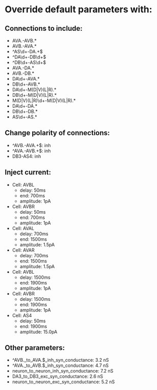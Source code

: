 # Override default parameters with:
## Connections to include:
- AVA.-AVB.*
- AVB.-AVA.*
- ^AS\d+-DA.+$
- ^DA\d+-DB\d+$
- ^DB\d+-AS\d+$
- AVA.-DA.*
- AVB.-DB.*
- DA\d+-AVA.*
- DB\d+-AVB.*
- DA\d+-M(D|V)(L|R).*
- DB\d+-M(D|V)(L|R).*
- M(D|V)(L|R)\d+-M(D|V)(L|R).*
- DA\d+-DA.*
- DB\d+-DB.*
- AS\d+-AS.*

## Change polarity of connections:
- ^AVB.-AVA.+$: inh
- ^AVA.-AVB.+$: inh
- DB3-AS4: inh

## Inject current:
- Cell: AVBL
    - delay: 50ms
    - end: 700ms
    - amplitude: 1pA
- Cell: AVBR
    - delay: 50ms
    - end: 700ms
    - amplitude: 1pA
- Cell: AVAL
    - delay: 700ms
    - end: 1500ms
    - amplitude: 1.5pA
- Cell: AVAR
    - delay: 700ms
    - end: 1500ms
    - amplitude: 1.5pA
- Cell: AVBL
    - delay: 1500ms
    - end: 1900ms
    - amplitude: 1pA
- Cell: AVBR
    - delay: 1500ms
    - end: 1900ms
    - amplitude: 1pA
- Cell: AS4
    - delay: 50ms
    - end: 1900ms
    - amplitude: 15.0pA

## Other parameters:
- ^AVB._to_AVA.$_inh_syn_conductance: 3.2 nS
- ^AVA._to_AVB.$_inh_syn_conductance: 4.7 nS
- neuron_to_neuron_inh_syn_conductance: 7.2 nS
- DA3_to_DB3_exc_syn_conductance: 2.6 nS
- neuron_to_neuron_exc_syn_conductance: 5.2 nS

